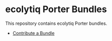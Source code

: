 # ecolytiq Porter Bundles

This repository contains ecolytiq Porter bundles.

* [Contribute a Bundle](./CONTRIBUTING.md)
